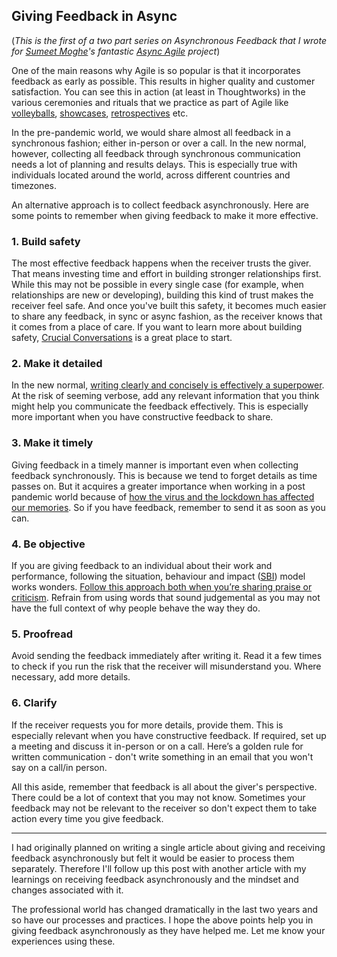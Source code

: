 ## Giving Feedback in Async

(*This is the first of a two part series on Asynchronous Feedback that I wrote for [Sumeet Moghe](https://www.linkedin.com/in/sumeetmoghe/)'s fantastic [Async Agile](https://www.asyncagile.org/) project*)

One of the main reasons why Agile is so popular is that it incorporates feedback as early as possible. This results in higher quality and customer satisfaction. You can see this in action (at least in Thoughtworks) in the various ceremonies and rituals that we practice as part of Agile like [volleyballs](https://kartiknarayanan.medium.com/conducting-agile-volleyballs-80e22ae31780), [showcases](https://kartiknarayanan.medium.com/agile-showcases-d9890205bf8b), [retrospectives](https://www.thoughtworks.com/en-in/insights/blog/ultimate-guide-preparing-great-retrospectives) etc.

In the pre-pandemic world, we would share almost all feedback in a synchronous fashion; either in-person or over a call. In the new normal, however, collecting all feedback through synchronous communication needs a lot of planning and results delays. This is especially true with individuals located around the world, across different countries and timezones.

An alternative approach is to collect feedback asynchronously. Here are some points to remember when giving feedback to make it more effective.

### 1. Build safety
The most effective feedback happens when the receiver trusts the giver. That means investing time and effort in building stronger relationships first. While this may not be possible in every single case (for example, when relationships are new or developing), building this kind of trust makes the receiver feel safe. And once you've built this safety, it becomes much easier to share any feedback, in sync or async fashion, as the receiver knows that it comes from a place of care. If you want to learn more about building safety, [Crucial Conversations](https://www.amazon.in/Crucial-Conversations-Tools-Talking-Stakes/dp/1260474186/ref=sr_1_1_sspa?keywords=crucial+conversations&qid=1658779027&s=books&sprefix=crucia+%2Cstripbooks%2C237&sr=1-1-spons&psc=1&smid=A1VZCGPIC1TQIP&spLa=ZW5jcnlwdGVkUXVhbGlmaWVyPUEyVzNBVExSVzVSSTZYJmVuY3J5cHRlZElkPUEwMzQxNTM5MjlORjRMNkhTS1NVRyZlbmNyeXB0ZWRBZElkPUEwOTE5NzQ0MTdLSlJQSlFXTUw5TyZ3aWRnZXROYW1lPXNwX2F0ZiZhY3Rpb249Y2xpY2tSZWRpcmVjdCZkb05vdExvZ0NsaWNrPXRydWU=) is a great place to start.


### 2. Make it detailed
In the new normal, [writing clearly and concisely is effectively a superpower](https://www.asyncagile.org/blog/the-single-biggest-remote-working-super-power). At the risk of seeming verbose, add any relevant information that you think might help you communicate the feedback effectively. This is especially more important when you have constructive feedback to share.

### 3. Make it timely
Giving feedback in a timely manner is important even when collecting feedback synchronously. This is because we tend to forget details as time passes on. But it acquires a greater importance when working in a post pandemic world because of [how the virus and the lockdown has affected our memories](https://www.sciencefocus.com/news/covid-lockdowns-have-made-us-forgetful-a-psychologist-explains-why-and-what-you-can-do-about-it/). So if you have feedback, remember to send it as soon as you can.

### 4. Be objective
If you are giving feedback to an individual about their work and performance, following the situation, behaviour and impact ([SBI](https://www.mindtools.com/pages/article/situation-behavior-impact-feedback.htm)) model works wonders. [Follow this approach both when you’re sharing praise or criticism](https://www.asyncagile.org/blog/manage-your-people-with-care/#feedback-example). Refrain from using words that sound judgemental as you may not have the full context of why people behave the way they do.

### 5. Proofread
Avoid sending the feedback immediately after writing it. Read it a few times to check if you run the risk that the receiver will misunderstand you. Where necessary, add more details.

### 6. Clarify
If the receiver requests you for more details, provide them. This is especially relevant when you have constructive feedback. If required, set up a meeting and discuss it in-person or on a call. Here’s a golden rule for written communication - don't write something in an email that you won't say on a call/in person.

All this aside, remember that feedback is all about the giver's perspective. There could be a lot of context that you may not know. Sometimes your feedback may not be relevant to the receiver so don't expect them to take action every time you give feedback.

--------------------------------------------------------------------------------

I had originally planned on writing a single article about giving and receiving feedback asynchronously but felt it would be easier to process them separately. Therefore I'll follow up this post with another article with my learnings on receiving feedback asynchronously and the mindset and changes associated with it.
 
The professional world has changed dramatically in the last two years and so have our processes and practices. I hope the above points help you in giving feedback asynchronously as they have helped me. Let me know your experiences using these.
